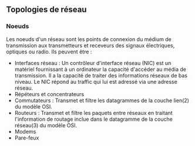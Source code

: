 ## Topologies de réseau

### Noeuds

Les noeuds d'un réseau sont les points de connexion du médium de transmission aux transmetteurs et
receveurs des signaux électriques, optiques ou radio. Ils peuvent être :

* Interfaces réseau : Un contrôleur d'interface réseau (NIC) est un matériel fournissant à un
  ordinateur la capacité d'accéder au média de transmission. Il a la capacité de traiter des
  informations réseaux de bas niveau. Le NIC répond au traffic qui lui est adressé via une adresse
  réseau.
* Répéteurs et concentrateurs
* Commutateurs : Transmet et filtre les datagrammes de la couche lien(2) du modèle OSI.
* Routeurs : Transmet et filtre les paquets entre réseaux en traitant l'information de routage
  inclue dans le datagramme de la couche réseau(3) du modèle OSI.
* Modems
* Pare-feux
